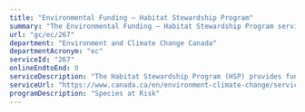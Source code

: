 ```yaml
---
title: "Environmental Funding – Habitat Stewardship Program"
summary: "The Environmental Funding – Habitat Stewardship Program service from Environment and Climate Change Canada is not available end-to-end online, according to the GC Service Inventory."
url: "gc/ec/267"
department: "Environment and Climate Change Canada"
departmentAcronym: "ec"
serviceId: "267"
onlineEndtoEnd: 0
serviceDescription: "The Habitat Stewardship Program (HSP) provides funding for projects submitted by Canadians that contribute directly to the recovery objectives and population goals of species at risk listed on Schedule 1 of the Species at Risk Act (SARA) and prevent others from becoming a conservation concern."
serviceUrl: "https://www.canada.ca/en/environment-climate-change/services/environmental-funding/programs/habitat-stewardship-species-at-risk.html"
programDescription: "Species at Risk"
---
```

